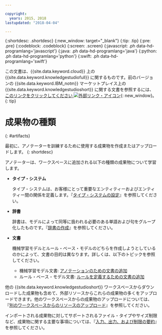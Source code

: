 ```yaml
---

copyright:
  years: 2015, 2018
lastupdated: "2018-04-04"

---
```


{:shortdesc: .shortdesc}
{:new_window: target="_blank"}
{:tip: .tip}
{:pre: .pre}
{:codeblock: .codeblock}
{:screen: .screen}
{:javascript: .ph data-hd-programlang='javascript'}
{:java: .ph data-hd-programlang='java'}
{:python: .ph data-hd-programlang='python'}
{:swift: .ph data-hd-programlang='swift'}

この文書は、{{site.data.keyword.cloud}} 上の {{site.data.keyword.knowledgestudiofull}} に関するものです。前のバージョンの {{site.data.keyword.IBM_notm}} マーケットプレイス上の {{site.data.keyword.knowledgestudioshort}} に関する文書を参照するには、[このリンクをクリックしてください ![外部リンク・アイコン](../../icons/launch-glyph.svg "外部リンク・アイコン")](https://console.bluemix.net/docs/services/knowledge-studio/artifacts.html){: new_window}。
{: tip}

# 成果物の種類
{: #artifacts}

最初に、アノテーターを訓練するために使用する成果物を作成またはアップロードします。
{: shortdesc}

アノテーターは、ワークスペースに追加される以下の種類の成果物について学習します。

- **タイプ・システム**

    タイプ・システムは、お客様にとって重要なエンティティーおよびエンティティー間の関係を定義します。『[タイプ・システムの設定](/docs/services/watson-knowledge-studio/typesystem.html)』を参照してください。

- **辞書**

    辞書は、モデルによって同等に扱われる必要のある単語および句をグループ化したものです。『[辞書の作成](/docs/services/watson-knowledge-studio/dictionaries.html)』を参照してください。

- **文書**

    機械学習モデルとルール・ベース・モデルのどちらを作成しようとしているのかによって、文書の目的は異なります。詳しくは、以下のトピックを参照してください。
    - 機械学習モデル文書: [アノテーションのための文書の追加](/docs/services/watson-knowledge-studio/documents-for-annotation.html#wks_t_docs_intro)
    - ルール・ベース・モデル文書: [ルールを定義するための文書の追加](/docs/services/watson-knowledge-studio/rule-annotator-add-doc.html)

他の {{site.data.keyword.knowledgestudioshort}} ワークスペースからダウンロードした成果物も含めて、外部リソースからこれらの成果物の多くをアップロードできます。他のワークスペースからの成果物のアップロードについては、『[別のワークスペースからのリソースのアップロード](/docs/services/watson-knowledge-studio/exportimport.html)』を参照してください。

インポートされる成果物に対してサポートされるファイル・タイプやサイズ制限など、成果物に関する主要な事項については、『[入力、出力、および制限の要約](/docs/services/watson-knowledge-studio/create-project.html#wks_formats)』を参照してください。

